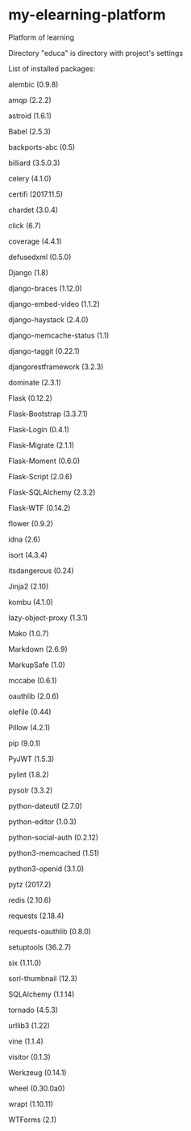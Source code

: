 # my-elearning-platform
Platform of learning

Directory "educa" is directory with project's settings

List of installed packages:

alembic (0.9.8)

amqp (2.2.2)

astroid (1.6.1)

Babel (2.5.3)

backports-abc (0.5)

billiard (3.5.0.3)

celery (4.1.0)

certifi (2017.11.5)

chardet (3.0.4)

click (6.7)

coverage (4.4.1)

defusedxml (0.5.0)

Django (1.8)

django-braces (1.12.0)

django-embed-video (1.1.2)

django-haystack (2.4.0)

django-memcache-status (1.1)

django-taggit (0.22.1)

djangorestframework (3.2.3)

dominate (2.3.1)

Flask (0.12.2)

Flask-Bootstrap (3.3.7.1)

Flask-Login (0.4.1)

Flask-Migrate (2.1.1)

Flask-Moment (0.6.0)

Flask-Script (2.0.6)

Flask-SQLAlchemy (2.3.2)

Flask-WTF (0.14.2)

flower (0.9.2)

idna (2.6)

isort (4.3.4)

itsdangerous (0.24)

Jinja2 (2.10)

kombu (4.1.0)

lazy-object-proxy (1.3.1)

Mako (1.0.7)

Markdown (2.6.9)

MarkupSafe (1.0)

mccabe (0.6.1)

oauthlib (2.0.6)

olefile (0.44)

Pillow (4.2.1)

pip (9.0.1)

PyJWT (1.5.3)

pylint (1.8.2)

pysolr (3.3.2)

python-dateutil (2.7.0)

python-editor (1.0.3)

python-social-auth (0.2.12)

python3-memcached (1.51)

python3-openid (3.1.0)

pytz (2017.2)

redis (2.10.6)

requests (2.18.4)

requests-oauthlib (0.8.0)

setuptools (36.2.7)

six (1.11.0)

sorl-thumbnail (12.3)

SQLAlchemy (1.1.14)

tornado (4.5.3)

urllib3 (1.22)

vine (1.1.4)

visitor (0.1.3)

Werkzeug (0.14.1)

wheel (0.30.0a0)

wrapt (1.10.11)

WTForms (2.1)
